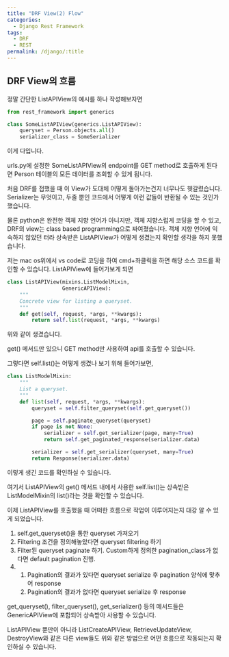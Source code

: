 ```yaml
---
title: "DRF View(2) Flow"
categories:
  - Django Rest Framework
tags:
  - DRF
  - REST
permalink: /django/:title
---
```


## DRF View의 흐름

정말 간단한 ListAPIView의 예시를 하나 작성해보자면
```python
from rest_framework import generics

class SomeListAPIView(generics.ListAPIView):
    queryset = Person.objects.all()
    serializer_class = SomeSerializer
```
이게 다입니다.

urls.py에 설정한 SomeListAPIView의 endpoint를 GET method로 호출하게 된다면 Person 테이블의 모든 데이터를 조회할 수 있게 됩니다.

처음 DRF를 접했을 때 이 View가 도대체 어떻게 돌아가는건지 너무나도 헷갈렸습니다. Serializer는 무엇이고, 두줄 뿐인 코드에서 어떻게 이런 값들이 반환될
수 있는 것인가 했습니다.

물론 python은 완전한 객체 지향 언어가 아니지만, 객체 지향스럽게 코딩을 할 수 있고, DRF의 view는 class based programming으로 짜여졌습니다.
객체 지향 언어에 익숙하지 않았던 터라 상속받은 ListAPIView가 어떻게 생겼는지 확인할 생각을 하지 못했습니다.

저는 mac os위에서 vs code로 코딩을 하여 cmd+좌클릭을 하면 해당 소스 코드를 확인할 수 있습니다.
ListAPIView에 들어가보게 되면
```python
class ListAPIView(mixins.ListModelMixin,
                  GenericAPIView):
    """
    Concrete view for listing a queryset.
    """
    def get(self, request, *args, **kwargs):
        return self.list(request, *args, **kwargs)
```
위와 같이 생겼습니다.

get() 메서드만 있으니 GET method만 사용하여 api를 호출할 수 있습니다.

그렇다면 self.list()는 어떻게 생겼나 보기 위해 들어가보면,
```python
class ListModelMixin:
    """
    List a queryset.
    """
    def list(self, request, *args, **kwargs):
        queryset = self.filter_queryset(self.get_queryset())

        page = self.paginate_queryset(queryset)
        if page is not None:
            serializer = self.get_serializer(page, many=True)
            return self.get_paginated_response(serializer.data)

        serializer = self.get_serializer(queryset, many=True)
        return Response(serializer.data)
```
이렇게 생긴 코드를 확인하실 수 있습니다.

여기서 ListAPIView의 get() 메서드 내에서 사용한 self.list()는 상속받은 ListModelMixin의 list()라는 것을 확인할 수 있습니다.

이제 ListAPIView를 호출했을 때 어떠한 흐름으로 작업이 이루어지는지 대강 알 수 있게 되었습니다.

1. self.get_queryset()을 통한 queryset 가져오기
2. Filtering 조건을 정의해놓았다면 queryset filtering 하기
3. Filter된 queryset paginate 하기. Custom하게 정의한 pagination_class가 없다면 default pagination 진행.
4.
    1. Pagination의 결과가 있다면 queryset serialize 후 pagination 양식에 맞추어 response
    2. Pagination의 결과가 없다면 queryset serialize 후 response

get_queryset(), filter_queryset(), get_serializer() 등의 메서드들은 GenericAPIView에 포함되어 상속받아 사용할 수 있습니다.

ListAPIView 뿐만이 아니라 ListCreateAPIView, RetrieveUpdateView, DestroyView와 같은 다른 view들도 위와 같은 방법으로 어떤 흐름으로
작동되는지 확인하실 수 있습니다.